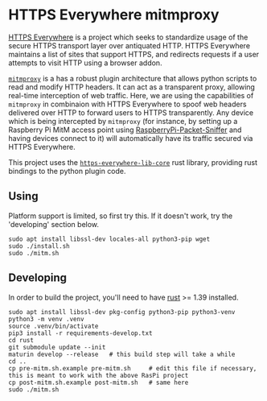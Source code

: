 # HTTPS Everywhere mitmproxy

[HTTPS Everywhere](https://www.eff.org/https-everywhere) is a project which seeks to standardize usage of the secure HTTPS transport layer over antiquated HTTP.  HTTPS Everywhere maintains a list of sites that support HTTPS, and redirects requests if a user attempts to visit HTTP using a browser addon.

[`mitmproxy`](https://mitmproxy.org/) is a has a robust plugin architecture that allows python scripts to read and modify HTTP headers.  It can act as a transparent proxy, allowing real-time interception of web traffic.  Here, we are using the capabilities of `mitmproxy` in combinaion with HTTPS Everywhere to spoof web headers delivered over HTTP to forward users to HTTPS transparently.  Any device which is being intercepted by `mitmproxy` (for instance, by setting up a Raspberry Pi MitM access point using [RaspberryPi-Packet-Sniffer](https://github.com/Hainish/RaspberryPi-Packet-Sniffer) and having devices connect to it) will automatically have its traffic secured via HTTPS Everywhere.

This project uses the [`https-everywhere-lib-core`](https://github.com/EFForg/https-everywhere-lib-core/) rust library, providing rust bindings to the python plugin code.

## Using

Platform support is limited, so first try this.  If it doesn't work, try the 'developing' section below.

    sudo apt install libssl-dev locales-all python3-pip wget
    sudo ./install.sh
    sudo ./mitm.sh

## Developing

In order to build the project, you'll need to have [rust](https://rust-lang.org/) >= 1.39 installed.

    sudo apt install libssl-dev pkg-config python3-pip python3-venv
    python3 -m venv .venv
    source .venv/bin/activate
    pip3 install -r requirements-develop.txt
    cd rust
    git submodule update --init
    maturin develop --release   # this build step will take a while
    cd ..
    cp pre-mitm.sh.example pre-mitm.sh     # edit this file if necessary, this is meant to work with the above RasPi project
    cp post-mitm.sh.example post-mitm.sh   # same here
    sudo ./mitm.sh
